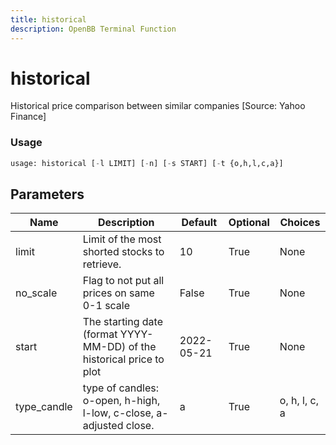 ```yaml
---
title: historical
description: OpenBB Terminal Function
---
```


# historical

Historical price comparison between similar companies [Source: Yahoo Finance]

### Usage 
```python
usage: historical [-l LIMIT] [-n] [-s START] [-t {o,h,l,c,a}]
```

## Parameters

| Name | Description | Default | Optional | Choices |
| ---- | ----------- | ------- | -------- | ------- |
| limit | Limit of the most shorted stocks to retrieve. | 10 | True | None |
| no_scale | Flag to not put all prices on same 0-1 scale | False | True | None |
| start | The starting date (format YYYY-MM-DD) of the historical price to plot | 2022-05-21 | True | None |
| type_candle | type of candles: o-open, h-high, l-low, c-close, a-adjusted close. | a | True | o, h, l, c, a |


